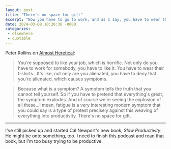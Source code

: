 ```yaml
---
layout: post
title: "There's no space for gift"
excerpt: "Now you have to go to work, and as I say, you have to wear their t-shirt, have to go on their retreats and have to smile all the time. It's like, not only are you alienated, you have to deny that you're alienated, which causes symptoms."
date: 2024-03-08 10:20:36 -0600
categories: 
 - elsewhere
 - quotable
---
```


Peter Rollins on [Almost Heretical](https://almostheretical.com/peter-rollins/ "Peter Rollins: The Philosophy of Deconstruction - Almost Heretical"):

> You're supposed to like your job, which is horrific. Not only do you have to work for somebody, you have to like it. You have to wear their t-shirts...It's like, not only are you alienated, you have to deny that you're alienated, which causes symptoms.

> Because what is a symptom? A symptom tells the truth that you cannot tell yourself. So if you have to pretend that everything's great, the symptom explodes. And of course we're seeing the explosion of all these...I mean, fatigue is a very interesting modern symptom that you could say is a type of protest precisely against this weaving of everything into productivity. There's no space for gift.

---

<!-- When I [wrote 2023 in Review: Preface](/2024/01/01/2023-in-review-preface/ "With my first change of the new year, I unsubscribed from Cal Newport's podcast and Andrew Huberman's podcast. I'm slowly unsubscribing from some of my more productivity-related RSS feed subscriptions. I removed a bunch of the more manic productivity YouTube videos from my watch later playlist.") on the first of this year, I was maybe sensing something, a reconfiguring, some hint at the acknowledgement of all these symptoms (fatigue being primary among them) telling me a truth that I cannot tell myself. -->

I've still picked up and started Cal Newport's new book, _Slow Productivity_. He might be onto something, too. I need to finish this podcast and read that book, but I'm too busy trying to be productive.
